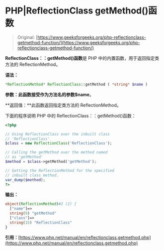 # PHP|ReflectionClass getMethod()函数

> Original: [https://www.geeksforgeeks.org/php-reflectionclass-getmethod-function/](https://www.geeksforgeeks.org/php-reflectionclass-getmethod-function/)

**ReflectionClass：：getMethod()函数**是 PHP 中的内置函数，用于返回指定类方法的 ReflectionMethod。

**语法：**

```php
*ReflectionMethod* ReflectionClass::getMethod ( *string* $name )
```

**参数：**此函数接受作为方法名的参数**$name**。

**返回值：**此函数返回指定类方法的 ReflectionMethod。

下面的程序说明 PHP 中的 ReflectionClass：：getMethod()函数：

```php
<?php

// Using ReflectionClass over the inbuilt class
// 'ReflectionClass'
$class = new ReflectionClass('ReflectionClass');

// Calling the getMethod over the method named
// as 'getMethod'
$method = $class->getMethod('getMethod');

// Getting the ReflectionMethod for the specified
// inbuilt class method.
var_dump($method);
?>
```

**输出：**

```php
object(ReflectionMethod)#2 (2) {
  ["name"]=>
  string(9) "getMethod"
  ["class"]=>
  string(15) "ReflectionClass"
}

```

**引用：**[https://www.php.net/manual/en/reflectionclass.getmethod.php](https://www.php.net/manual/en/reflectionclass.getmethod.php)